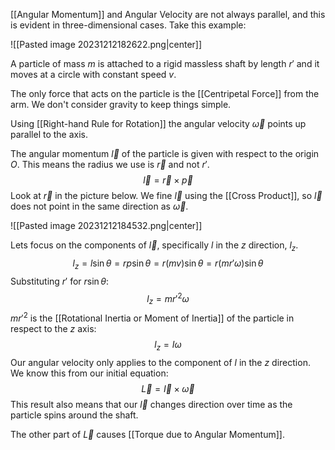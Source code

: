 [[Angular Momentum]] and Angular Velocity are not always parallel, and this is evident in three-dimensional cases. Take this example:

![[Pasted image 20231212182622.png|center]]

A particle of mass $m$ is attached to a rigid massless shaft by length $r'$ and it moves at a circle with constant speed $v$.

The only force that acts on the particle is the [[Centripetal Force]] from the arm. We don't consider gravity to keep things simple.

Using [[Right-hand Rule for Rotation]] the angular velocity $\vec{\omega}$ points up parallel to the axis.

The angular momentum $\vec{l}$ of the particle is given with respect to the origin $O$. This means the radius we use is $\vec{r}$ and not $r'$.
$$
\vec{l}=\vec{r}\times \vec{p}
$$
Look at $\vec{r}$ in the picture below. We fine $\vec{l}$ using the [[Cross Product]], so $\vec{l}$ does not point in the same direction as $\vec{\omega}$.

![[Pasted image 20231212184532.png|center]]

Lets focus on the components of $\vec{l}$, specifically $l$ in the $z$ direction, $l_{z}$.
$$
l_{z}=l\sin\theta=rp\sin\theta=r(mv)\sin\theta=r(mr'\omega )\sin\theta
$$
Substituting $r'$ for $r\sin\theta$:
$$
l_{z}=mr'^2\omega
$$
$mr'^2$ is the [[Rotational Inertia or Moment of Inertia]] of the particle in respect to the $z$ axis:
$$
l_{z}=I\omega
$$
Our angular velocity only applies to the component of $l$ in the $z$ direction. We know this from our initial equation:
$$
\vec{L}=\vec{I}\times\vec{\omega} 
$$
This result also means that our $\vec{l}$ changes direction over time as the particle spins around the shaft.

The other part of $\vec{L}$ causes [[Torque due to Angular Momentum]].